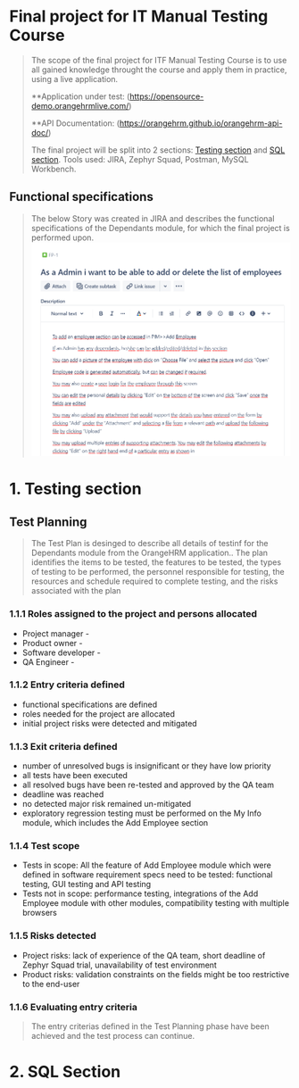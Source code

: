 # Final project for IT Manual Testing Course
> The scope of the final project for ITF Manual Testing Course is to use all gained knowledge throught the course and apply them in practice, using a live application.
> 
> **Application under test: (https://opensource-demo.orangehrmlive.com/)
> 
> **API Documentation: (https://orangehrm.github.io/orangehrm-api-doc/)
> 
> The final project will be split into 2 sections: [Testing section](#1-testing-section) and [SQL section](#2-sql-section).
> Tools used: JIRA, Zephyr Squad, Postman, MySQL Workbench.

## Functional specifications
> The below Story was created in JIRA and describes the functional specifications of the Dependants module, for which the final project is performed upon.
![Image](https://github.com/MicuAle/Proiect-Final/blob/main/manual_testing_portofolio/test/Story%20Jira.PNG)

# 1. Testing section
## Test Planning
> The Test Plan is desinged to describe all details of testinf for the Dependants module from the OrangeHRM application..
> The plan identifies the items to be tested, the features to be tested, the types of testing to be performed, the personnel responsible for testing, the resources and schedule required to complete testing, and the risks associated with the plan

### 1.1.1 Roles assigned to the project and persons allocated
* Project manager - 
* Product owner - 
* Software developer - 
* QA Engineer - 

### 1.1.2 Entry criteria defined
* functional specifications are defined
* roles needed for the project are allocated
* initial project risks were detected and mitigated

### 1.1.3 Exit criteria defined
* number of unresolved bugs is insignificant or they have low priority
* all tests have been executed
* all resolved bugs have been re-tested and approved by the QA team
* deadline was reached
* no detected major risk remained un-mitigated
* exploratory regression testing must be performed on the My Info module, which includes the Add Employee section

### 1.1.4 Test scope
*	Tests in scope: All the feature of Add Employee module which were defined in software requirement specs need to be tested: functional testing, GUI testing and API testing
*	Tests not in scope: performance testing, integrations of the Add Employee module with other modules, compatibility testing with multiple browsers

### 1.1.5 Risks detected
*	Project risks: lack of experience of the QA team, short deadline of Zephyr Squad trial, unavailability of test environment
*	Product risks: validation constraints on the fields might be too restrictive to the end-user

### 1.1.6 Evaluating entry criteria
> The entry criterias defined in the Test Planning phase have been achieved and the test process can continue.

# 2. SQL Section
